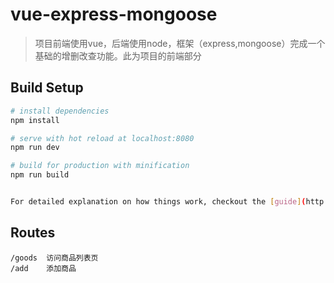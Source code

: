 # vue-express-mongoose

> 项目前端使用vue，后端使用node，框架（express,mongoose）完成一个基础的增删改查功能。此为项目的前端部分

## Build Setup

``` bash
# install dependencies
npm install

# serve with hot reload at localhost:8080
npm run dev

# build for production with minification
npm run build


For detailed explanation on how things work, checkout the [guide](http://vuejs-templates.github.io/webpack/) and [docs for vue-loader](http://vuejs.github.io/vue-loader).
```

## Routes

```
/goods  访问商品列表页
/add    添加商品
```
